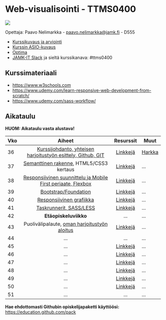 # Web-visualisointi - TTMS0400

![](https://cdn.pixabay.com/photo/2017/06/16/07/26/under-construction-2408062_960_720.png)

Opettaja: Paavo Nelimarkka - paavo.nelimarkka@jamk.fi - D555

- [Kurssikuvaus ja arviointi](https://github.com/JAMK-IT/TTMS0400-web-visualisointi/wiki/kuvaus-ja-arvostelu)
- [Kurssin ASIO-kuvaus](https://asio.jamk.fi/pls/asio/asio_ectskuv1.kurssin_ks?ktun=TTMS0400&knro=&noclose=%20&lan=f)
- [Optima](https://optima.jamk.fi/)
- [JAMK-IT Slack](https://jamk-it.slack.com) ja sieltä kurssikanava: #ttms0400

## Kurssimateriaali

- https://www.w3schools.com
- https://www.udemy.com/learn-responsive-web-development-from-scratch/
- https://www.udemy.com/sass-workflow/

## Aikataulu

**HUOM: Aikataulu vasta alustava!**

| Vko | Aiheet | Resurssit | Muut |
|:--------|:----------:|:-----:|---------|
| 36 | [Kurssijohdanto, yhteisen harjoitustyön esittely, Github, GIT]() | [Linkkejä]() | [Harkka]() |
| 37 | [Semanttinen rakenne](), HTML5/CSS3 kertaus | [Linkkejä]() | ... |
| 38 | [Responsiivinen suunnittelu ja Mobile First periaate, Flexbox]() | [Linkkejä]() | ... |
| 39 | [Bootstrap/Foundation]() | [Linkkejä]() | ... |
| 40 | [Responsiivinen grafiikka]() | [Linkkejä]() | ... |
| 41 | [Taskrunnerit, SASS/LESS]() | [Linkkejä]() | ... |
| 42 | **Etäopiskeluviikko** | ... | ... |
| 43 | Puolivälipalaute, [oman harjoitustyön aloitus]() | [Linkkejä]() | ... |
| 44 | ... | ... | ... |
| 45 | ... | [Linkkejä]() | ... |
| 46 | ... | [Linkkejä]() | ... |
| 47 | ... | [Linkkejä]() | ... |
| 48 | ... | [Linkkejä]()| ... |
| 49 | ... | [Linkkejä]() | ... |
| 50 | ... | [Linkkejä]() | ... |
| 51 | ... | ... | ... |

**Hae ehdottomasti Githubin opiskelijapaketti käyttöösi:** https://education.github.com/pack

